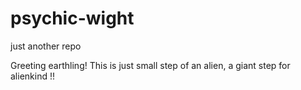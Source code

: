 psychic-wight
=============

just another repo

Greeting  earthling!  This is just small step of an alien, a giant step for alienkind  !!
